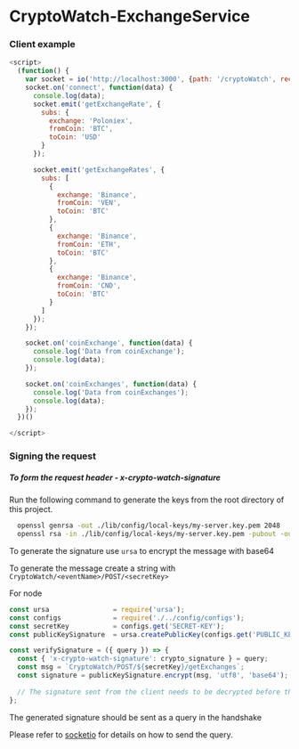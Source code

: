 # CryptoWatch-ExchangeService

### Client example

```javascript
<script>
  (function() {
    var socket = io('http://localhost:3000', {path: '/cryptoWatch', reconnect: true, forceNew: true}).connect();
    socket.on('connect', function(data) {
      console.log(data);
      socket.emit('getExchangeRate', {
        subs: {
          exchange: 'Poloniex',
          fromCoin: 'BTC',
          toCoin: 'USD'
        }
      });

      socket.emit('getExchangeRates', {
        subs: [
          {
            exchange: 'Binance',
            fromCoin: 'VEN',
            toCoin: 'BTC'
          },
          {
            exchange: 'Binance',
            fromCoin: 'ETH',
            toCoin: 'BTC'
          },
          {
            exchange: 'Binance',
            fromCoin: 'CND',
            toCoin: 'BTC'
          }
        ]
      });
    });

    socket.on('coinExchange', function(data) {
      console.log('Data from coinExchange');
      console.log(data);
    });

    socket.on('coinExchanges', function(data) {
      console.log('Data from coinExchanges');
      console.log(data);
    });
  })()

</script>
```

### Signing the request

##### To form the request header - *x-crypto-watch-signature*

Run the following command to generate the keys from the root directory of this project.

```bash
  openssl genrsa -out ./lib/config/local-keys/my-server.key.pem 2048
  openssl rsa -in ./lib/config/local-keys/my-server.key.pem -pubout -out ./lib/config/local-keys/client/my-server.pub
```

To generate the signature use `ursa` to encrypt the message with base64

To generate the message create a string with `CryptoWatch/<eventName>/POST/<secretKey>`

For node

```javascript
const ursa                = require('ursa');
const configs             = require('./../config/configs');
const secretKey           = configs.get('SECRET-KEY');
const publicKeySignature  = ursa.createPublicKey(configs.get('PUBLIC_KEY'));

const verifySignature = ({ query }) => {
  const { 'x-crypto-watch-signature': crypto_signature } = query;
  const msg = `CryptoWatch/POST/${secretKey}/getExchanges`;
  const signature = publicKeySignature.encrypt(msg, 'utf8', 'base64');
  
  // The signature sent from the client needs to be decrypted before the handshake is complete
};
```

The generated signature should be sent as a query in the handshake

Please refer to [socketio](https://socket.io/docs/client-api/#with-query-option) for details on how to send the query.

